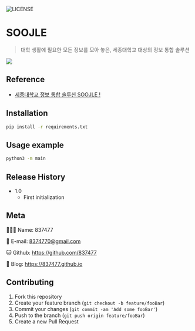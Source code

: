 ![LICENSE][LICENSE]

# SOOJLE



> 대학 생활에 필요한 모든 정보를 모아 놓은, 세종대학교 대상의 정보 통합 솔루션



<p><img src="https://837477.github.io/posts/soojle/images/soojle.png"></p>



## Reference

- [세종대학교 정보 통합 솔루션 SOOJLE !](https://837477.github.io/posts/soojle/post.html)



## Installation

```sh
pip install -r requirements.txt
```



## Usage example

```sh
python3 -m main
```



## Release History

* 1.0
    * First initialization



## Meta

🙋🏻‍♂️ Name: 837477

📧 E-mail: 8374770@gmail.com

🐱 Github: https://github.com/837477

📔 Blog: https://837477.github.io



## Contributing

1. Fork this repository
2. Create your feature branch (`git checkout -b feature/fooBar`)
3. Commit your changes (`git commit -am 'Add some fooBar'`)
4. Push to the branch (`git push origin feature/fooBar`)
5. Create a new Pull Request



<!-- Markdown link & img dfn's -->

[LICENSE]: https://img.shields.io/github/license/837477/raising_visitor_bot?style=flat-square
